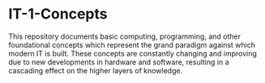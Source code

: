 # IT-1-Concepts
This repository documents basic computing, programming, and other foundational concepts which represent the grand paradigm against which modern IT is built. These concepts are constantly changing and improving due to new developments in hardware and software, resulting in a cascading effect on the higher layers of knowledge.

